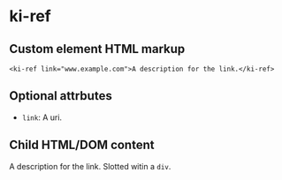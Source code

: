 # ki-ref

## Custom element HTML markup

```
<ki-ref link="www.example.com">A description for the link.</ki-ref>
```

## Optional attrbutes

- `link`: A uri.

## Child HTML/DOM content

A description for the link. Slotted witin a `div`.
